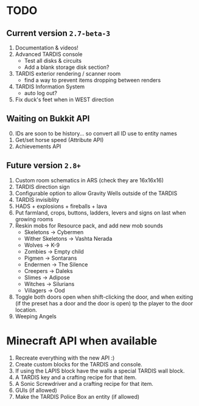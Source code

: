 # TODO

## Current version `2.7-beta-3`
1. Documentation & videos!
2. Advanced TARDIS console
   * Test all disks & circuits
   * Add a blank storage disk section?
3. TARDIS exterior rendering / scanner room
   * find a way to prevent items dropping between renders
4. TARDIS Information System
    * auto log out?
5. Fix duck's feet when in WEST direction
    
## Waiting on Bukkit API
0. IDs are soon to be history... so convert all ID use to entity names
1. Get/set horse speed (Attribute API)
2. Achievements API

## Future version `2.8+`
1. Custom room schematics in ARS (check they are 16x16x16)
2. TARDIS direction sign
3. Configurable option to allow Gravity Wells outside of the TARDIS
4. TARDIS invisiblity
5. HADS + explosions + fireballs + lava
6. Put farmland, crops, buttons, ladders, levers and signs on last when growing rooms
7. Reskin mobs for Resource pack, and add new mob sounds
   * Skeletons -> Cybermen
   * Wither Skeletons -> Vashta Nerada
   * Wolves -> K-9
   * Zombies -> Empty child
   * Pigmen -> Sontarans
   * Endermen -> The Silence
   * Creepers -> Daleks
   * Slimes -> Adipose
   * Witches -> Silurians
   * Villagers -> Ood
8. Toggle both doors open when shift-clicking the door, and when exiting (if the preset has a door and the door is open) tp the player to the door location.
9. Weeping Angels

# Minecraft API when available
1. Recreate everything with the new API :)
2. Create custom blocks for the TARDIS and console.
3. If using the LAPIS block have the walls a special TARDIS wall block.
4. A TARDIS key and a crafting recipe for that item.
5. A Sonic Screwdriver and a crafting recipe for that item.
6. GUIs (if allowed)
7. Make the TARDIS Police Box an entity (if allowed)
